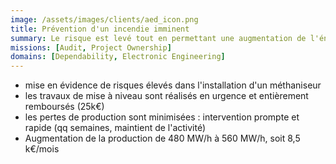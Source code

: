 ```yaml
---
image: /assets/images/clients/aed_icon.png
title: Prévention d'un incendie imminent
summary: Le risque est levé tout en permettant une augmentation de l'énergie produite de 17%
missions: [Audit, Project Ownership]
domains: [Dependability, Electronic Engineering]
---
```

<ul>
    <li>mise en évidence de risques élevés dans l'installation d'un méthaniseur</li>
    <li>les travaux de mise à niveau sont réalisés en urgence et entièrement remboursés (25k€)</li>
    <li>les pertes de production sont minimisées : intervention prompte et rapide (qq semaines, maintient de l'activité)</li>
    <li>Augmentation de la production de 480 MW/h à 560 MW/h, soit 8,5 k€/mois</li>
</ul>